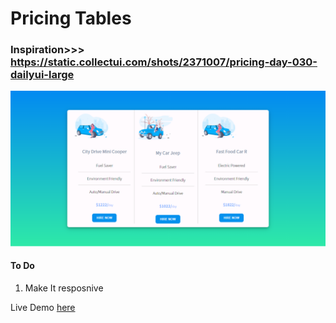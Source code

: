 # Pricing Tables

### Inspiration>>> https://static.collectui.com/shots/2371007/pricing-day-030-dailyui-large

![Alt text](screenshot.png "Project Screenshot")

<h4>To Do</h4>
<ol>
    <li> Make It resposnive</li>
</ol>

Live Demo [here](https://ui.nj.co.zw/pricing_table_001)
